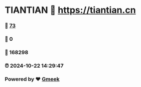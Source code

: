 # TIANTIAN :link: https://tiantian.cn 
### :page_facing_up: [73](https://tiantian.cn/tag.html) 
### :speech_balloon: 0 
### :hibiscus: 168298 
### :alarm_clock: 2024-10-22 14:29:47 
### Powered by :heart: [Gmeek](https://github.com/Meekdai/Gmeek)
